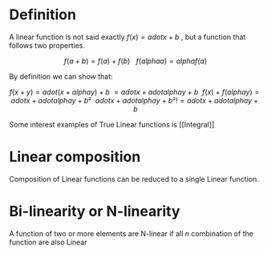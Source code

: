 # Definition
A linear function is not said exactly $f(x) = a dot x + b$ , but a function that follows two properties.

$$
f(a+b) = f(a) + f(b)
\ \ \
f(alpha a) = alpha f(a) 
$$

By definition we can show that:

$$
f(x + y) = a dot (x+alpha y) + b
\ = a dot x + a dot alpha y + b
\
\
f(x) + f(alpha y) = a dot x + a dot alpha y + b²
\ 
\
a dot x + a dot alpha y + b² != a dot x + a dot alpha y + b
$$

Some interest examples of True Linear functions is [[Integral]]

# Linear composition
Composition of Linear functions can be reduced to a single Linear function.

# Bi-linearity or N-linearity
A function of two or more elements are N-linear if all $n$ combination of the function are also Linear